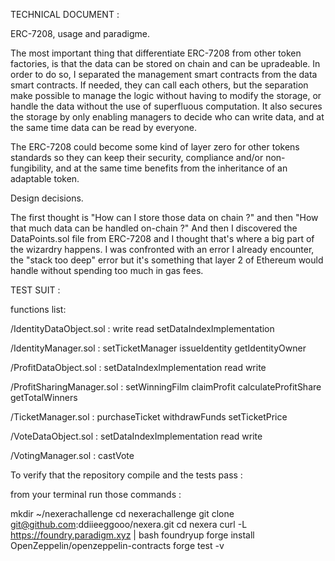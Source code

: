 TECHNICAL DOCUMENT :

ERC-7208, usage and paradigme.

The most important thing that differentiate ERC-7208 from other token factories, is that the data can be stored on chain and can be upradeable. In order to do so, I separated the management smart contracts from the data smart contracts. If needed, they can call each others, but the separation make possible to manage the logic without having to modify the storage, or handle the data without the use of superfluous computation.
It also secures the storage by only enabling managers to decide who can write data, and at the same time data can be read by everyone.

The ERC-7208 could become some kind of layer zero for other tokens standards so they can keep their security, compliance and/or non-fungibility, and at the same time benefits from the inheritance of an adaptable token.

Design decisions.

The first thought is "How can I store those data on chain ?" and then "How that much data can be handled on-chain ?" And then I discovered the DataPoints.sol file from ERC-7208 and I thought that's where a big part of the wizardry happens. I was confronted with an error I already encounter, the "stack too deep" error but it's something that layer 2 of Ethereum would handle without spending too much in gas fees.

TEST SUIT :

functions list:

/IdentityDataObject.sol :
write
read
setDataIndexImplementation

/IdentityManager.sol :
setTicketManager
issueIdentity
getIdentityOwner

/ProfitDataObject.sol :
setDataIndexImplementation
read
write

/ProfitSharingManager.sol :
setWinningFilm
claimProfit
calculateProfitShare
getTotalWinners

/TicketManager.sol :
purchaseTicket
withdrawFunds
setTicketPrice

/VoteDataObject.sol :
setDataIndexImplementation
read
write

/VotingManager.sol  :
castVote

To verify that the repository compile and the tests pass :

from your terminal run those commands :

mkdir ~/nexerachallenge
cd nexerachallenge
git clone git@github.com:ddiieeggooo/nexera.git
cd nexera
curl -L https://foundry.paradigm.xyz | bash
foundryup
forge install OpenZeppelin/openzeppelin-contracts
forge test -v
